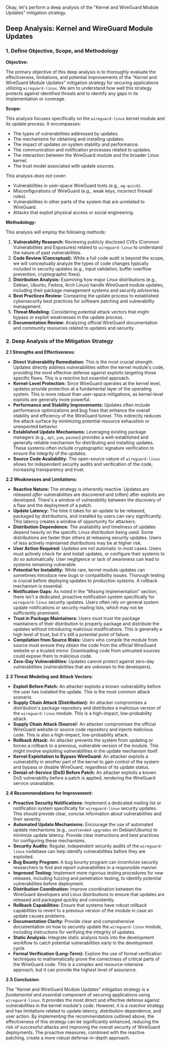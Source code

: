 Okay, let's perform a deep analysis of the "Kernel and WireGuard Module Updates" mitigation strategy.

## Deep Analysis: Kernel and WireGuard Module Updates

### 1. Define Objective, Scope, and Methodology

**Objective:**

The primary objective of this deep analysis is to thoroughly evaluate the effectiveness, limitations, and potential improvements of the "Kernel and WireGuard Module Updates" mitigation strategy for securing applications utilizing `wireguard-linux`.  We aim to understand how well this strategy protects against identified threats and to identify any gaps in its implementation or coverage.

**Scope:**

This analysis focuses specifically on the `wireguard-linux` kernel module and its update process.  It encompasses:

*   The types of vulnerabilities addressed by updates.
*   The mechanisms for obtaining and installing updates.
*   The impact of updates on system stability and performance.
*   The communication and notification processes related to updates.
*   The interaction between the WireGuard module and the broader Linux kernel.
*   The trust model associated with update sources.

This analysis *does not* cover:

*   Vulnerabilities in user-space WireGuard tools (e.g., `wg-quick`).
*   Misconfigurations of WireGuard (e.g., weak keys, incorrect firewall rules).
*   Vulnerabilities in other parts of the system that are unrelated to WireGuard.
*   Attacks that exploit physical access or social engineering.

**Methodology:**

This analysis will employ the following methods:

1.  **Vulnerability Research:** Reviewing publicly disclosed CVEs (Common Vulnerabilities and Exposures) related to `wireguard-linux` to understand the nature of past vulnerabilities.
2.  **Code Review (Conceptual):**  While a full code audit is beyond the scope, we will conceptually analyze the types of code changes typically included in security updates (e.g., input validation, buffer overflow prevention, cryptographic fixes).
3.  **Distribution Analysis:** Examining how major Linux distributions (e.g., Debian, Ubuntu, Fedora, Arch Linux) handle WireGuard module updates, including their package management systems and security advisories.
4.  **Best Practices Review:** Comparing the update process to established cybersecurity best practices for software patching and vulnerability management.
5.  **Threat Modeling:**  Considering potential attack vectors that might bypass or exploit weaknesses in the update process.
6.  **Documentation Review:** Analyzing official WireGuard documentation and community resources related to updates and security.

### 2. Deep Analysis of the Mitigation Strategy

**2.1 Strengths and Effectiveness:**

*   **Direct Vulnerability Remediation:** This is the most crucial strength.  Updates directly address vulnerabilities within the kernel module's code, providing the most effective defense against exploits targeting those specific flaws.  This is a *reactive* but *essential* approach.
*   **Kernel-Level Protection:**  Since WireGuard operates at the kernel level, updates provide protection at a fundamental layer of the operating system.  This is more robust than user-space mitigations, as kernel-level exploits are generally more powerful.
*   **Performance and Stability Improvements:**  Updates often include performance optimizations and bug fixes that enhance the overall stability and efficiency of the WireGuard tunnel.  This indirectly reduces the attack surface by minimizing potential resource exhaustion or unexpected behavior.
*   **Established Update Mechanisms:**  Leveraging existing package managers (e.g., `apt`, `yum`, `pacman`) provides a well-established and generally reliable mechanism for distributing and installing updates.  These systems often include cryptographic signature verification to ensure the integrity of the updates.
*   **Source Code Availability:** The open-source nature of `wireguard-linux` allows for independent security audits and verification of the code, increasing transparency and trust.

**2.2 Weaknesses and Limitations:**

*   **Reactive Nature:**  The strategy is inherently reactive.  Updates are released *after* vulnerabilities are discovered and (often) after exploits are developed.  There's a window of vulnerability between the discovery of a flaw and the deployment of a patch.
*   **Update Latency:**  The time it takes for an update to be released, packaged by distributions, and installed by users can vary significantly.  This latency creates a window of opportunity for attackers.
*   **Distribution Dependence:**  The availability and timeliness of updates depend heavily on the specific Linux distribution being used.  Some distributions are faster than others at releasing security updates.  Users of less actively maintained distributions may be at higher risk.
*   **User Action Required:**  Updates are not automatic in most cases.  Users must actively check for and install updates, or configure their systems to do so automatically.  User negligence or lack of awareness can lead to systems remaining vulnerable.
*   **Potential for Instability:**  While rare, kernel module updates can sometimes introduce new bugs or compatibility issues.  Thorough testing is crucial before deploying updates to production systems.  A rollback mechanism is essential.
*   **Notification Gaps:**  As noted in the "Missing Implementation" section, there isn't a dedicated, proactive notification system specifically for `wireguard-linux` security updates.  Users often rely on general system update notifications or security mailing lists, which may not be sufficiently prominent.
*   **Trust in Package Maintainers:**  Users must trust the package maintainers of their distribution to properly package and distribute the updates without introducing malicious modifications.  This is generally a high level of trust, but it's still a potential point of failure.
*   **Compilation from Source Risks:**  Users who compile the module from source must ensure they obtain the code from the official WireGuard website or a trusted mirror.  Downloading code from untrusted sources could expose them to malicious code.
* **Zero-Day Vulnerabilities:** Updates cannot protect against zero-day vulnerabilities (vulnerabilities that are unknown to the developers).

**2.3 Threat Modeling and Attack Vectors:**

*   **Exploit Before Patch:**  An attacker exploits a known vulnerability before the user has installed the update.  This is the most common attack scenario.
*   **Supply Chain Attack (Distribution):**  An attacker compromises a distribution's package repository and distributes a malicious version of the `wireguard-linux` module.  This is a high-impact, low-probability attack.
*   **Supply Chain Attack (Source):**  An attacker compromises the official WireGuard website or source code repository and injects malicious code.  This is also a high-impact, low-probability attack.
*   **Rollback Attack:**  An attacker prevents the system from updating or forces a rollback to a previous, vulnerable version of the module.  This might involve exploiting vulnerabilities in the update mechanism itself.
*   **Kernel Exploitation to Bypass WireGuard:**  An attacker exploits a vulnerability in *another* part of the kernel to gain control of the system and bypass or disable WireGuard, regardless of its update status.
*   **Denial-of-Service (DoS) Before Patch:** An attacker exploits a known DoS vulnerability before a patch is applied, rendering the WireGuard service unavailable.

**2.4 Recommendations for Improvement:**

*   **Proactive Security Notifications:** Implement a dedicated mailing list or notification system specifically for `wireguard-linux` security updates.  This should provide clear, concise information about vulnerabilities and their severity.
*   **Automated Update Mechanisms:** Encourage the use of automated update mechanisms (e.g., `unattended-upgrades` on Debian/Ubuntu) to minimize update latency.  Provide clear instructions and best practices for configuring these mechanisms.
*   **Security Audits:**  Regular, independent security audits of the `wireguard-linux` codebase can help identify vulnerabilities before they are exploited.
*   **Bug Bounty Program:**  A bug bounty program can incentivize security researchers to find and report vulnerabilities in a responsible manner.
*   **Improved Testing:**  Implement more rigorous testing procedures for new releases, including fuzzing and penetration testing, to identify potential vulnerabilities before deployment.
*   **Distribution Coordination:**  Improve coordination between the WireGuard developers and Linux distributions to ensure that updates are released and packaged quickly and consistently.
*   **Rollback Capabilities:**  Ensure that systems have robust rollback capabilities to revert to a previous version of the module in case an update causes problems.
*   **Documentation Clarity:**  Provide clear and comprehensive documentation on how to securely update the `wireguard-linux` module, including instructions for verifying the integrity of updates.
*   **Static Analysis:** Integrate static analysis tools into the development workflow to catch potential vulnerabilities early in the development cycle.
*   **Formal Verification (Long-Term):** Explore the use of formal verification techniques to mathematically prove the correctness of critical parts of the WireGuard code. This is a complex and resource-intensive approach, but it can provide the highest level of assurance.

**2.5 Conclusion:**

The "Kernel and WireGuard Module Updates" mitigation strategy is a *fundamental* and *essential* component of securing applications using `wireguard-linux`. It provides the most direct and effective defense against vulnerabilities in the kernel module's code. However, it is a *reactive* strategy and has limitations related to update latency, distribution dependence, and user action. By implementing the recommendations outlined above, the effectiveness of this strategy can be significantly enhanced, reducing the risk of successful attacks and improving the overall security of WireGuard deployments. The proactive measures, combined with the reactive patching, create a more robust defense-in-depth approach.